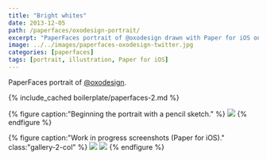 ```yaml
---
title: "Bright whites"
date: 2013-12-05
path: /paperfaces/oxodesign-portrait/
excerpt: "PaperFaces portrait of @oxodesign drawn with Paper for iOS on an iPad."
image: ../../images/paperfaces-oxodesign-twitter.jpg
categories: [paperfaces]
tags: [portrait, illustration, Paper for iOS]
---
```


PaperFaces portrait of <a href="https://twitter.com/oxodesign">@oxodesign</a>.

{% include_cached boilerplate/paperfaces-2.md %}

{% figure caption:"Beginning the portrait with a pencil sketch." %}
[![](../../images/paperfaces-oxodesign-process-1-750.jpg)](../../images/paperfaces-oxodesign-process-1-lg.jpg)
{% endfigure %}

{% figure caption:"Work in progress screenshots (Paper for iOS)." class:"gallery-2-col" %}
[![](../../images/paperfaces-oxodesign-process-2-600.jpg)](../../images/paperfaces-oxodesign-process-2-lg.jpg)
[![](../../images/paperfaces-oxodesign-process-3-600.jpg)](../../images/paperfaces-oxodesign-process-3-lg.jpg)
{% endfigure %}

